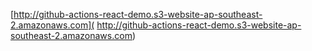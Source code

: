  [http://github-actions-react-demo.s3-website-ap-southeast-2.amazonaws.com]( http://github-actions-react-demo.s3-website-ap-southeast-2.amazonaws.com)